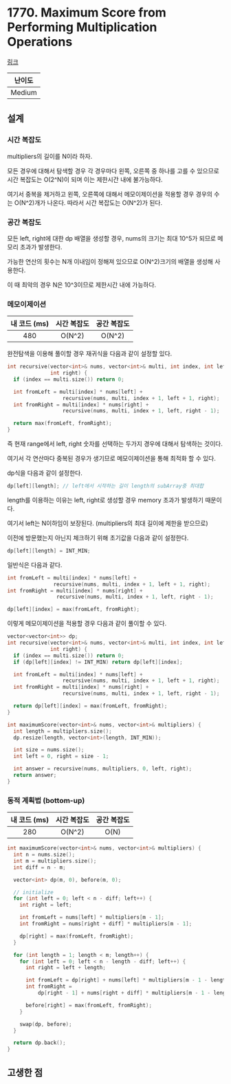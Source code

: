 # 1770. Maximum Score from Performing Multiplication Operations

[링크](https://leetcode.com/problems/maximum-score-from-performing-multiplication-operations/)

| 난이도 |
| :----: |
| Medium |

## 설계

### 시간 복잡도

multipliers의 길이를 N이라 하자.

모든 경우에 대해서 탐색할 경우 각 경우마다 왼쪽, 오른쪽 중 하나를 고를 수 있으므로 시간 복잡도는 O(2^N)이 되며 이는 제한시간 내에 불가능하다.

여기서 중복을 제거하고 왼쪽, 오른쪽에 대해서 메모이제이션을 적용할 경우 경우의 수는 O(N^2)개가 나온다. 따라서 시간 복잡도는 O(N^2)가 된다.

### 공간 복잡도

모든 left, right에 대한 dp 배열을 생성할 경우, nums의 크기는 최대 10^5가 되므로 메모리 초과가 발생한다.

가능한 연산의 횟수는 N개 이내임이 정해져 있으므로 O(N^2)크기의 배열을 생성해 사용한다.

이 때 최악의 경우 N은 10^3이므로 제한시간 내에 가능하다.

### 메모이제이션

| 내 코드 (ms) | 시간 복잡도 | 공간 복잡도 |
| :----------: | :---------: | :---------: |
|     480      |   O(N^2)    |   O(N^2)    |

완전탐색을 이용해 풀이할 경우 재귀식을 다음과 같이 설정할 있다.

```cpp
int recursive(vector<int>& nums, vector<int>& multi, int index, int left,
              int right) {
  if (index == multi.size()) return 0;

  int fromLeft = multi[index] * nums[left] +
                  recursive(nums, multi, index + 1, left + 1, right);
  int fromRight = multi[index] * nums[right] +
                  recursive(nums, multi, index + 1, left, right - 1);

  return max(fromLeft, fromRight);
}
```

즉 현재 range에서 left, right 숫자를 선택하는 두가지 경우에 대해서 탐색하는 것이다.

여기서 각 연산마다 중복된 경우가 생기므로 메모이제이션을 통해 최적화 할 수 있다.

dp식을 다음과 같이 설정한다.

```cpp
dp[left][length]; // left에서 시작하는 길이 length의 subArray중 최대합
```

length를 이용하는 이유는 left, right로 생성할 경우 memory 초과가 발생하기 때문이다.

여기서 left는 N이하임이 보장된다. (multipliers의 최대 길이에 제한을 받으므로)

이전에 방문했는지 아닌지 체크하기 위해 초기값을 다음과 같이 설정한다.

```cpp
dp[left][length] = INT_MIN;
```

일반식은 다음과 같다.

```cpp
int fromLeft = multi[index] * nums[left] +
               recursive(nums, multi, index + 1, left + 1, right);
int fromRight = multi[index] * nums[right] +
                recursive(nums, multi, index + 1, left, right - 1);

dp[left][index] = max(fromLeft, fromRight);
```

이렇게 메모이제이션을 적용할 경우 다음과 같이 풀이할 수 있다.

```cpp
vector<vector<int>> dp;
int recursive(vector<int>& nums, vector<int>& multi, int index, int left,
              int right) {
  if (index == multi.size()) return 0;
  if (dp[left][index] != INT_MIN) return dp[left][index];

  int fromLeft = multi[index] * nums[left] +
                  recursive(nums, multi, index + 1, left + 1, right);
  int fromRight = multi[index] * nums[right] +
                  recursive(nums, multi, index + 1, left, right - 1);

  return dp[left][index] = max(fromLeft, fromRight);
}

int maximumScore(vector<int>& nums, vector<int>& multipliers) {
  int length = multipliers.size();
  dp.resize(length, vector<int>(length, INT_MIN));

  int size = nums.size();
  int left = 0, right = size - 1;

  int answer = recursive(nums, multipliers, 0, left, right);
  return answer;
}
```

### 동적 계획법 (bottom-up)

| 내 코드 (ms) | 시간 복잡도 | 공간 복잡도 |
| :----------: | :---------: | :---------: |
|     280      |   O(N^2)    |    O(N)     |

```cpp
int maximumScore(vector<int>& nums, vector<int>& multipliers) {
  int n = nums.size();
  int m = multipliers.size();
  int diff = n - m;

  vector<int> dp(m, 0), before(m, 0);

  // initialize
  for (int left = 0; left < n - diff; left++) {
    int right = left;

    int fromLeft = nums[left] * multipliers[m - 1];
    int fromRight = nums[right + diff] * multipliers[m - 1];

    dp[right] = max(fromLeft, fromRight);
  }

  for (int length = 1; length < m; length++) {
    for (int left = 0; left < n - length - diff; left++) {
      int right = left + length;

      int fromLeft = dp[right] + nums[left] * multipliers[m - 1 - length];
      int fromRight =
          dp[right - 1] + nums[right + diff] * multipliers[m - 1 - length];

      before[right] = max(fromLeft, fromRight);
    }

    swap(dp, before);
  }

  return dp.back();
}
```

## 고생한 점
